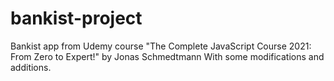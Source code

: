 # bankist-project
Bankist app from Udemy course "The Complete JavaScript Course 2021: From Zero to Expert!" by Jonas Schmedtmann
With some modifications and additions.
```